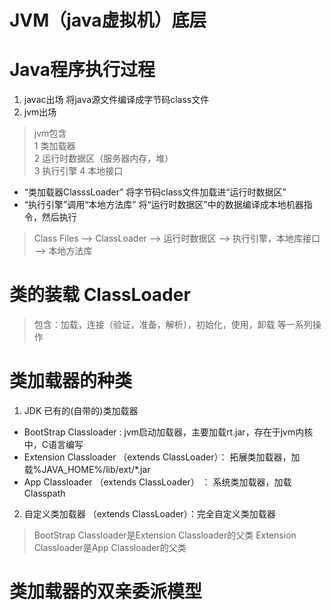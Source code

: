 # JVM（java虚拟机）底层


# Java程序执行过程

1. javac出场 将java源文件编译成字节码class文件
2. jvm出场 

>jvm包含  
1 类加载器  
2 运行时数据区（服务器内存，堆）  
3 执行引擎 
4 本地接口

 - “类加载器ClasssLoader” 将字节码class文件加载进“运行时数据区”
 - “执行引擎”调用“本地方法库” 将“运行时数据区”中的数据编译成本地机器指令，然后执行
 
> Class Files  --> ClassLoader --> 运行时数据区 --> 执行引擎，本地库接口 --> 本地方法库

# 类的装载 ClassLoader

> 包含：加载，连接（验证，准备，解析），初始化，使用，卸载  等一系列操作

# 类加载器的种类
1. JDK 已有的(自带的)类加载器

- BootStrap Classloader : jvm启动加载器，主要加载rt.jar，存在于jvm内核中，C语言编写
- Extension Classloader （extends ClassLoader）： 拓展类加载器，加载%JAVA_HOME%/lib/ext/*.jar
- App Classloader （extends ClassLoader） ： 系统类加载器，加载Classpath

2. 自定义类加载器  （extends ClassLoader）：完全自定义类加载器

>BootStrap Classloader是Extension Classloader的父类
>Extension Classloader是App Classloader的父类

# 类加载器的双亲委派模型


